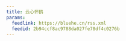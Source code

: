 ```yaml
---
title: 云心怀鹤
params:
  feedlink: https://bluehe.cn/rss.xml
  feedid: 2b94ccf8ac9788da027fe78df4c0276b
---
```

